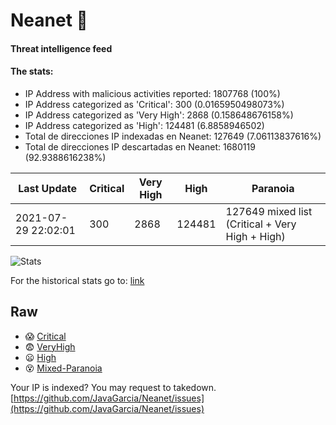 # Neanet :hocho:
#### Threat intelligence feed
#### The stats:

- IP Address with malicious activities reported: 1807768 (100%)
- IP Address categorized as 'Critical':  300 (0.0165950498073%)
- IP Address categorized as 'Very High':  2868 (0.158648676158%)
- IP Address categorized as 'High':  124481 (6.8858946502)
- Total de direcciones IP indexadas en Neanet:  127649 (7.06113837616%)
- Total de direcciones IP descartadas en Neanet:  1680119 (92.9388616238%)

| Last Update | Critical | Very High | High | Paranoia |
| --- | --- | --- | --- | --- |
| 2021-07-29 22:02:01 | 300 | 2868 | 124481 | 127649 mixed list (Critical + Very High + High)|

![Stats](https://docs.google.com/spreadsheets/d/e/2PACX-1vSnaNMIXVabIpDJjufMlzH7poXnshF3mgd8Is1g9ytUEzVsP5my4Trn8f-xkoLLQ38xpL3HtmUexLo6/pubchart?oid=501124687&format=image)

For the historical stats go to: [link](/stats.csv)
## Raw
- :scream: [Critical](https://raw.githubusercontent.com/JavaGarcia/Neanet/master/blacklists/neanet_critical.txt)
- :fearful: [VeryHigh](https://raw.githubusercontent.com/JavaGarcia/Neanet/master/blacklists/neanet_veryHigh.txtt)
- :frowning: [High](https://raw.githubusercontent.com/JavaGarcia/Neanet/master/blacklists/neanet_high.txt)
- :dizzy_face: [Mixed-Paranoia](https://raw.githubusercontent.com/JavaGarcia/Neanet/master/blacklists/neanet_all.txt)


Your IP is indexed? You may request to takedown. [https://github.com/JavaGarcia/Neanet/issues](https://github.com/JavaGarcia/Neanet/issues)











































































































































































































































































































































































































































































































































































































































































































































































































































































































































































































































































































































































































































































































































































































































































































































































































































































































































































































































































































































































































































































































































































































































































































































































































































































































































































































































































































































































































































































































































































































































































































































































































































































































































































































































































































































































































































































































































































































































































































































































































































































































































































































































































































































































































































































































































































































































































































































































































































































































































































































































































































































































































































































































































































































































































































































































































































































































































































































































































































































































































































































































































































































































































































































































































































































































































































































































































































































































































































































































































































































































































































































































































































































































































































































































































































































































































































































































































































































































































































































































































































































